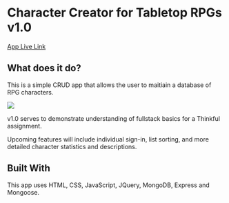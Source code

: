 <h1>Character Creator for Tabletop RPGs v1.0</h1>
<a href="https://limitless-harbor-70489.herokuapp.com/">App Live Link</a>
<br>

<h2>What does it do?</h2>
<p>This is a simple CRUD app that allows the user to maitiain a database of RPG characters.</p>
<div><img src="https://user-images.githubusercontent.com/23705300/52311954-69391200-296e-11e9-89ca-915d8302117f.JPG"></div>

<p> v1.0 serves to demonstrate understanding of fullstack basics for a Thinkful assignment. </p>
<p> Upcoming features will include individual sign-in, list sorting, and more detailed character statistics and descriptions.</p> 

<h2>Built With</h2>
<p>This app uses HTML, CSS, JavaScript, JQuery, MongoDB, Express and Mongoose.
